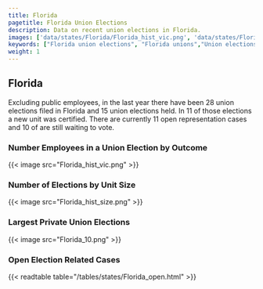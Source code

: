 ```yaml
---
title: Florida
pagetitle: Florida Union Elections
description: Data on recent union elections in Florida.
images: ['data/states/Florida/Florida_hist_vic.png', 'data/states/Florida/Florida_hist_size.png', 'data/states/Florida/Florida_10.png']
keywords: ["Florida union elections", "Florida unions","Union elections"]
weight: 1
---
```

##  Florida

Excluding public employees, in the last year there have been 28 union elections filed in Florida and 15 union elections held. In 11 of those elections a new unit was certified. There are currently 11 open representation cases and 10 of are still waiting to vote.

### Number Employees in a Union Election by Outcome
{{< image src="Florida_hist_vic.png" >}}

### Number of Elections by Unit Size
{{< image src="Florida_hist_size.png" >}}

### Largest Private Union Elections
{{< image src="Florida_10.png" >}}

### Open Election Related Cases
{{< readtable table="/tables/states/Florida_open.html" >}}

